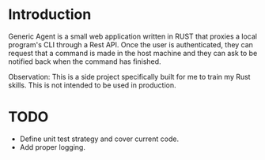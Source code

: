 # Introduction

Generic Agent is a small web application written in RUST that proxies a local program's CLI through a Rest API. Once the user is authenticated, they can request that a command is made in the host machine and they can ask to be notified back when the command has finished.

Observation: This is a side project specifically built for me to train my Rust skills. This is not intended to be used in production.

# TODO

* Define unit test strategy and cover current code.
* Add proper logging.